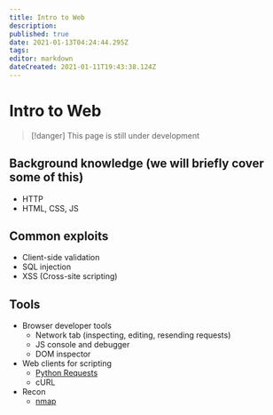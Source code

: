 ```yaml
---
title: Intro to Web
description: 
published: true
date: 2021-01-13T04:24:44.295Z
tags: 
editor: markdown
dateCreated: 2021-01-11T19:43:38.124Z
---
```


# Intro to Web

> [!danger]
> This page is still under development


## Background knowledge (we will briefly cover some of this)

- HTTP
- HTML, CSS, JS

## Common exploits

- Client-side validation
- SQL injection
- XSS (Cross-site scripting)

## Tools

- Browser developer tools
  - Network tab (inspecting, editing, resending requests)
  - JS console and debugger
  - DOM inspector
- Web clients for scripting
  - [Python Requests](https://requests.readthedocs.io/en/master/)
  - cURL
- Recon
  - [nmap](https://nmap.org/)